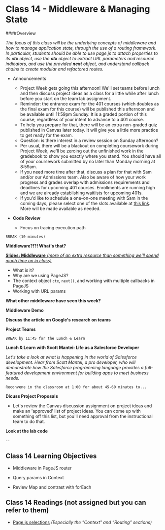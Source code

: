 # Class 14 - Middleware & Managing State

####Overview

*The focus of this class will be the underlying concepts of middleware and how to manage application state, through the use of a routing framework.  In particular, students should be able to use page.js to attach properties to its **ctx** object, use the **ctx** object to extract URL parameters and resource indicators, and use the provided **next** object, and understand callback chains to create modular and refactored routes.*

- Announcements
	- Project Week gets going this afternoon! We'll set teams before lunch and then discuss project ideas as a class for a little while after lunch before you start on the team lab assignment.
	- Reminder: the entrance exam for the 401 courses (which doubles as the final exam for this course) will be published this afternoon and be available until 11:59pm Sunday. It is a graded portion of this course, regardless of your intent to advance to a 401 course.
	- To help you prepare for that, there will be an extra non-graded quiz published in Canvas later today. It will give you a little more practice to get ready for the exam.
	- Question: is there interest in a review session on Sunday afternoon?
	- Per usual, there will be a blackout on completing coursework during Project Week, we'll be zeroing out the unfinished work in the gradebook to show you exactly where you stand. You should have all of your coursework submitted by no later than Monday morning at 8:59am.
	 - If you need more time after that, discuss a plan for that with Sam and/or our Admissions team. Also be aware of how your work progress and grades overlap with admissions requirements and deadlines for upcoming 401 courses. Enrollments are running high and we are already establishing waitlists for upcoming 401s.
	- If you'd like to schedule a one-on-one meeting with Sam in the coming days, please select one of the slots available at [this link](https://sam-301d16.youcanbook.me/). More will be made available as needed.

- **Code Review**
	- Focus on tracing execution path

`BREAK (10 minutes)`

**Middleware?!?! What's that?**

[**Slides: Middleware** *(more of an extra resource than something we'll spend much time on in class)*](14-pagejs-middleware.pdf)

- What is it?
- Why are we using PageJS?
- The context object `ctx`, `next()`, and working with multiple callbacks in PageJS
- Working with URL params

**What other middleware have seen this week?**

**Middleware Demo**

**Discuss the article on Google's research on teams**

**Project Teams**

`BREAK by 11:45 for the Lunch & Learn`

**Lunch & Learn with Scott Mantei: Life as a Salesforce Developer**

*Let's take a look at what is happening in the world of Salesforce development. Hear from Scott Mantei, a pro developer, who will demonstrate how the Salesforce programming language provides a full-featured development environment for building apps to meet business needs.*

`Reconvene in the classroom at 1:00 for about 45-60 minutes to...`

**Dicuss Project Proposals**

- Let's review the Canvas discussion assignment on project ideas and make an 'approved' list of project ideas. You can come up with something off this list, but you'll need approval from the instructional team to do that.

**Look at the lab code**

--

## Class 14 Learning Objectives

* Middleware in PageJS router

* Query params in Context

* Review Map and contrast with forEach

## Class 14 Readings (not assigned but you can refer to them)

* [Page.js selections](https://github.com/visionmedia/page.js#context) *(Especially the "Context" and “Routing” sections)*
